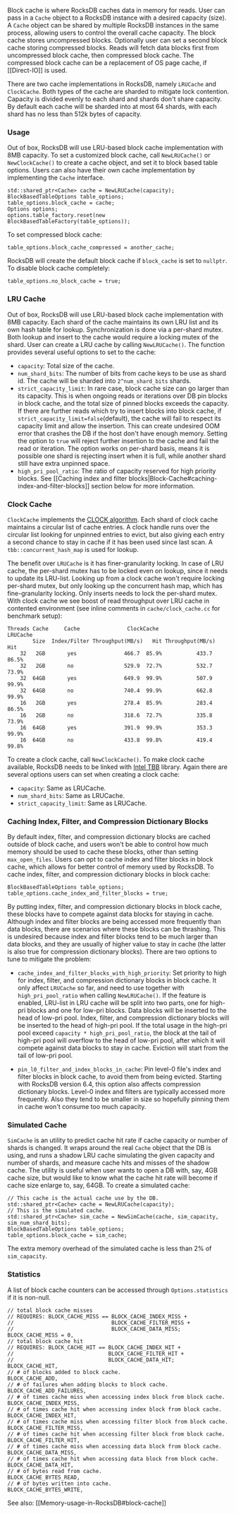 Block cache is where RocksDB caches data in memory for reads. User can pass in a `Cache` object to a RocksDB instance with a desired capacity (size). A `Cache` object can be shared by multiple RocksDB instances in the same process, allowing users to control the overall cache capacity. The block cache stores uncompressed blocks. Optionally user can set a second block cache storing compressed blocks. Reads will fetch data blocks first from uncompressed block cache, then compressed block cache. The compressed block cache can be a replacement of OS page cache, if [[Direct-IO]] is used.

There are two cache implementations in RocksDB, namely `LRUCache` and `ClockCache`. Both types of the cache are sharded to mitigate lock contention. Capacity is divided evenly to each shard and shards don't share capacity. By default each cache will be sharded into at most 64 shards, with each shard has no less than 512k bytes of capacity.

### Usage

Out of box, RocksDB will use LRU-based block cache implementation with 8MB capacity. To set a customized block cache, call `NewLRUCache()` or `NewClockCache()` to create a cache object, and set it to block based table options. Users can also have their own cache implementation by implementing the `Cache` interface.

    std::shared_ptr<Cache> cache = NewLRUCache(capacity);
    BlockBasedTableOptions table_options;
    table_options.block_cache = cache;
    Options options;
    options.table_factory.reset(new BlockBasedTableFactory(table_options));

To set compressed block cache:

    table_options.block_cache_compressed = another_cache;

RocksDB will create the default block cache if `block_cache` is set to `nullptr`. To disable block cache completely:

    table_options.no_block_cache = true;

### LRU Cache

Out of box, RocksDB will use LRU-based block cache implementation with 8MB capacity. Each shard of the cache maintains its own LRU list and its own hash table for lookup. Synchronization is done via a per-shard mutex. Both lookup and insert to the cache would require a locking mutex of the shard. User can create a LRU cache by calling `NewLRUCache()`. The function provides several useful options to set to the cache:

* `capacity`: Total size of the cache.
* `num_shard_bits`: The number of bits from cache keys to be use as shard id. The cache will be sharded into `2^num_shard_bits` shards.
* `strict_capacity_limit`: In rare case, block cache size can go larger than its capacity. This is when ongoing reads or iterations over DB pin blocks in block cache, and the total size of pinned blocks exceeds the capacity. If there are further reads which try to insert blocks into block cache, if `strict_capacity_limit=false`(default), the cache will fail to respect its capacity limit and allow the insertion. This can create undesired OOM error that crashes the DB if the host don't have enough memory. Setting the option to `true` will reject further insertion to the cache and fail the read or iteration. The option works on per-shard basis, means it is possible one shard is rejecting insert when it is full, while another shard still have extra unpinned space.
* `high_pri_pool_ratio`: The ratio of capacity reserved for high priority blocks. See [[Caching index and filter blocks|Block-Cache#caching-index-and-filter-blocks]] section below for more information.

### Clock Cache

`ClockCache` implements the [CLOCK algorithm](https://en.wikipedia.org/wiki/Page_replacement_algorithm#Clock). Each shard of clock cache maintains a circular list of cache entries. A clock handle runs over the circular list looking for unpinned entries to evict, but also giving each entry a second chance to stay in cache if it has been used since last scan. A `tbb::concurrent_hash_map` is used for lookup.

The benefit over `LRUCache` is it has finer-granularity locking. In case of LRU cache, the per-shard mutex has to be locked even on lookup, since it needs to update its LRU-list. Looking up from a clock cache won't require locking per-shard mutex, but only looking up the concurrent hash map, which has fine-granularity locking. Only inserts needs to lock the per-shard mutex. With clock cache we see boost of read throughput over LRU cache in contented environment (see inline comments in `cache/clock_cache.cc` for benchmark setup):

    Threads Cache     Cache               ClockCache               LRUCache
            Size  Index/Filter Throughput(MB/s)   Hit Throughput(MB/s)    Hit
        32   2GB       yes               466.7  85.9%           433.7   86.5%
        32   2GB       no                529.9  72.7%           532.7   73.9%
        32  64GB       yes               649.9  99.9%           507.9   99.9%
        32  64GB       no                740.4  99.9%           662.8   99.9%
        16   2GB       yes               278.4  85.9%           283.4   86.5%
        16   2GB       no                318.6  72.7%           335.8   73.9%
        16  64GB       yes               391.9  99.9%           353.3   99.9%
        16  64GB       no                433.8  99.8%           419.4   99.8%

To create a clock cache, call `NewClockCache()`. To make clock cache available, RocksDB needs to be linked with [Intel TBB](https://www.threadingbuildingblocks.org/) library. Again there are several options users can set when creating a clock cache:

* `capacity`: Same as LRUCache.
* `num_shard_bits`: Same as LRUCache.
* `strict_capacity_limit`: Same as LRUCache.

### Caching Index, Filter, and Compression Dictionary Blocks

By default index, filter, and compression dictionary blocks are cached outside of block cache, and users won't be able to control how much memory should be used to cache these blocks, other than setting `max_open_files`. Users can opt to cache index and filter blocks in block cache, which allows for better control of memory used by RocksDB. To cache index, filter, and compression dictionary blocks in block cache:

    BlockBasedTableOptions table_options;
    table_options.cache_index_and_filter_blocks = true;

By putting index, filter, and compression dictionary blocks in block cache, these blocks have to compete against data blocks for staying in cache. Although index and filter blocks are being accessed more frequently than data blocks, there are scenarios where these blocks can be thrashing. This is undesired because index and filter blocks tend to be much larger than data blocks, and they are usually of higher value to stay in cache (the latter is also true for compression dictionary blocks). There are two options to tune to mitigate the problem:

* `cache_index_and_filter_blocks_with_high_priority`: Set priority to high for index, filter, and compression dictionary blocks in block cache. It only affect `LRUCache` so far, and need to use together with `high_pri_pool_ratio` when calling `NewLRUCache()`. If the feature is enabled, LRU-list in LRU cache will be split into two parts, one for high-pri blocks and one for low-pri blocks. Data blocks will be inserted to the head of low-pri pool. Index, filter, and compression dictionary blocks will be inserted to the head of high-pri pool. If the total usage in the high-pri pool exceed `capacity * high_pri_pool_ratio`, the block at the tail of high-pri pool will overflow to the head of low-pri pool, after which it will compete against data blocks to stay in cache. Eviction will start from the tail of low-pri pool.

* `pin_l0_filter_and_index_blocks_in_cache`: Pin level-0 file's index and filter blocks in block cache, to avoid them from being evicted. Starting with RocksDB version 6.4, this option also affects compression dictionary blocks. Level-0 index and filters are typically accessed more frequently. Also they tend to be smaller in size so hopefully pinning them in cache won't consume too much capacity.

### Simulated Cache

`SimCache` is an utility to predict cache hit rate if cache capacity or number of shards is changed. It wraps around the real `Cache` object that the DB is using, and runs a shadow LRU cache simulating the given capacity and number of shards, and measure cache hits and misses of the shadow cache. The utility is useful when user wants to open a DB with, say, 4GB cache size, but would like to know what the cache hit rate will become if cache size enlarge to, say, 64GB. To create a simulated cache:

    // This cache is the actual cache use by the DB.
    std::shared_ptr<Cache> cache = NewLRUCache(capacity);
    // This is the simulated cache.
    std::shared_ptr<Cache> sim_cache = NewSimCache(cache, sim_capacity, sim_num_shard_bits);
    BlockBasedTableOptions table_options;
    table_options.block_cache = sim_cache;
    
The extra memory overhead of the simulated cache is less than 2% of `sim_capacity`.

### Statistics

A list of block cache counters can be accessed through `Options.statistics` if it is non-null.   
    
    // total block cache misses
    // REQUIRES: BLOCK_CACHE_MISS == BLOCK_CACHE_INDEX_MISS +
    //                               BLOCK_CACHE_FILTER_MISS +
    //                               BLOCK_CACHE_DATA_MISS;
    BLOCK_CACHE_MISS = 0,
    // total block cache hit
    // REQUIRES: BLOCK_CACHE_HIT == BLOCK_CACHE_INDEX_HIT +
    //                              BLOCK_CACHE_FILTER_HIT +
    //                              BLOCK_CACHE_DATA_HIT;
    BLOCK_CACHE_HIT,
    // # of blocks added to block cache.
    BLOCK_CACHE_ADD,
    // # of failures when adding blocks to block cache.
    BLOCK_CACHE_ADD_FAILURES,
    // # of times cache miss when accessing index block from block cache.
    BLOCK_CACHE_INDEX_MISS,
    // # of times cache hit when accessing index block from block cache.
    BLOCK_CACHE_INDEX_HIT,
    // # of times cache miss when accessing filter block from block cache.
    BLOCK_CACHE_FILTER_MISS,
    // # of times cache hit when accessing filter block from block cache.
    BLOCK_CACHE_FILTER_HIT,
    // # of times cache miss when accessing data block from block cache.
    BLOCK_CACHE_DATA_MISS,
    // # of times cache hit when accessing data block from block cache.
    BLOCK_CACHE_DATA_HIT,
    // # of bytes read from cache.
    BLOCK_CACHE_BYTES_READ,
    // # of bytes written into cache.
    BLOCK_CACHE_BYTES_WRITE,

See also: [[Memory-usage-in-RocksDB#block-cache]]